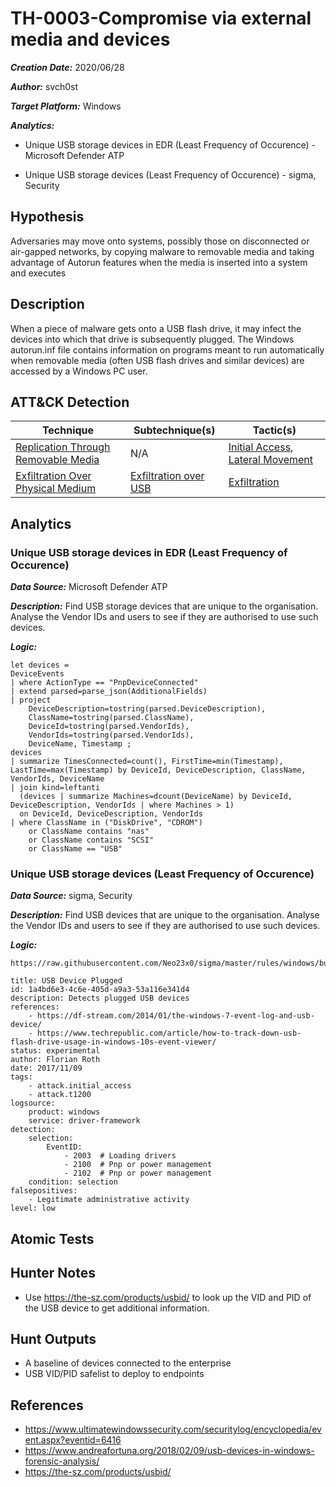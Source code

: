 # TH-0003-Compromise via external media and devices

***Creation Date:*** 2020/06/28

***Author:*** svch0st

***Target Platform:*** Windows

***Analytics:***

- Unique USB storage devices in EDR (Least Frequency of Occurence) - Microsoft Defender ATP

- Unique USB storage devices (Least Frequency of Occurence) - sigma, Security

## Hypothesis

Adversaries may move onto systems, possibly those on disconnected or air-gapped networks, by copying malware to removable media and taking advantage of Autorun features when the media is inserted into a system and executes

## Description

When a piece of malware gets onto a USB flash drive, it may infect the devices into which that drive is subsequently plugged. 
The Windows autorun.inf file contains information on programs meant to run automatically when removable media (often USB flash drives and similar devices) are accessed by a Windows PC user.

## ATT&CK Detection

|Technique|Subtechnique(s)|Tactic(s)|
|---|---|---|
|[Replication Through Removable Media](https://attack.mitre.org/techniques/T1091/)|N/A|[Initial Access](https://attack.mitre.org/tactics/TA0001/), [Lateral Movement](https://attack.mitre.org/tactics/TA0008/)|
|[Exfiltration Over Physical Medium](https://attack.mitre.org/techniques/T1052/)|[Exfiltration over USB](https://attack.mitre.org/techniques/T1052/001/)|[Exfiltration](https://attack.mitre.org/tactics/TA0010/)|

## Analytics

### Unique USB storage devices in EDR (Least Frequency of Occurence)

***Data Source:*** Microsoft Defender ATP

***Description:*** Find USB storage devices that are unique to the organisation. Analyse the Vendor IDs and users to see if they are authorised to use such devices.

***Logic:***
```
let devices =
DeviceEvents
| where ActionType == "PnpDeviceConnected"
| extend parsed=parse_json(AdditionalFields)
| project 
    DeviceDescription=tostring(parsed.DeviceDescription),
    ClassName=tostring(parsed.ClassName),
    DeviceId=tostring(parsed.VendorIds),
    VendorIds=tostring(parsed.VendorIds),
    DeviceName, Timestamp ;
devices
| summarize TimesConnected=count(), FirstTime=min(Timestamp), LastTime=max(Timestamp) by DeviceId, DeviceDescription, ClassName, VendorIds, DeviceName
| join kind=leftanti 
  (devices | summarize Machines=dcount(DeviceName) by DeviceId, DeviceDescription, VendorIds | where Machines > 1)
  on DeviceId, DeviceDescription, VendorIds
| where ClassName in ("DiskDrive", "CDROM")
    or ClassName contains "nas"
    or ClassName contains "SCSI"
    or ClassName == "USB"
```
### Unique USB storage devices (Least Frequency of Occurence)

***Data Source:*** sigma, Security

***Description:*** Find USB devices that are unique to the organisation. Analyse the Vendor IDs and users to see if they are authorised to use such devices.

***Logic:***
```
https://raw.githubusercontent.com/Neo23x0/sigma/master/rules/windows/builtin/win_usb_device_plugged.yml

title: USB Device Plugged
id: 1a4bd6e3-4c6e-405d-a9a3-53a116e341d4
description: Detects plugged USB devices
references:
    - https://df-stream.com/2014/01/the-windows-7-event-log-and-usb-device/
    - https://www.techrepublic.com/article/how-to-track-down-usb-flash-drive-usage-in-windows-10s-event-viewer/
status: experimental
author: Florian Roth
date: 2017/11/09
tags:
    - attack.initial_access
    - attack.t1200
logsource:
    product: windows
    service: driver-framework
detection:
    selection:
        EventID:
            - 2003  # Loading drivers
            - 2100  # Pnp or power management
            - 2102  # Pnp or power management
    condition: selection
falsepositives:
    - Legitimate administrative activity
level: low
```

## Atomic Tests


## Hunter Notes

- Use https://the-sz.com/products/usbid/ to look up the VID and PID of the USB device to get additional information.

## Hunt Outputs

- A baseline of devices connected to the enterprise
- USB VID/PID safelist to deploy to endpoints

## References

- https://www.ultimatewindowssecurity.com/securitylog/encyclopedia/event.aspx?eventid=6416
- https://www.andreafortuna.org/2018/02/09/usb-devices-in-windows-forensic-analysis/
- https://the-sz.com/products/usbid/